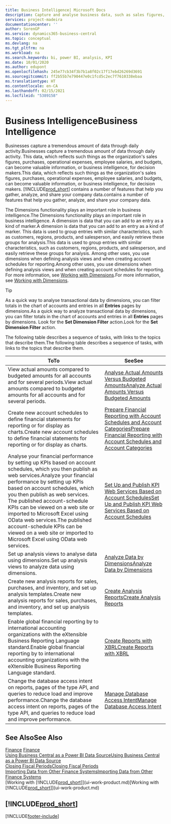 ```yaml
---
title: Business Intelligence| Microsoft Docs
description: Capture and analyse business data, such as sales figures, purchases, operational expenses, employee salaries, and budgets, that can be valuable information for business intelligence or for decision making.
services: project-madeira
documentationcenter: ''
author: SorenGP
ms.service: dynamics365-business-central
ms.topic: conceptual
ms.devlang: na
ms.tgt_pltfrm: na
ms.workload: na
ms.search.keywords: bi, power BI, analysis, KPI
ms.date: 10/01/2020
ms.author: edupont
ms.openlocfilehash: 245e77cb34f3b7b1a8f02c17f17ebd26269d3691
ms.sourcegitcommit: ff2b55b7e790447e0c1fcd5c2ec7f7610338ebaa
ms.translationtype: HT
ms.contentlocale: en-CA
ms.lasthandoff: 02/15/2021
ms.locfileid: "5389158"
---
```

# <a name="business-intelligence"></a><span data-ttu-id="94220-103">Business Intelligence</span><span class="sxs-lookup"><span data-stu-id="94220-103">Business Intelligence</span></span>
<span data-ttu-id="94220-104">Businesses capture a tremendous amount of data through daily activity.</span><span class="sxs-lookup"><span data-stu-id="94220-104">Businesses capture a tremendous amount of data through daily activity.</span></span> <span data-ttu-id="94220-105">This data, which reflects such things as the organization's sales figures, purchases, operational expenses, employee salaries, and budgets, can become valuable information, or business intelligence, for decision makers.</span><span class="sxs-lookup"><span data-stu-id="94220-105">This data, which reflects such things as the organization's sales figures, purchases, operational expenses, employee salaries, and budgets, can become valuable information, or business intelligence, for decision makers.</span></span> [!INCLUDE[prod_short](includes/prod_short.md)] <span data-ttu-id="94220-106">contains a number of features that help you gather, analyze, and share your company data.</span><span class="sxs-lookup"><span data-stu-id="94220-106">contains a number of features that help you gather, analyze, and share your company data.</span></span>

<span data-ttu-id="94220-107">The Dimensions functionality plays an important role in business intelligence.</span><span class="sxs-lookup"><span data-stu-id="94220-107">The Dimensions functionality plays an important role in business intelligence.</span></span> <span data-ttu-id="94220-108">A dimension is data that you can add to an entry as a kind of marker.</span><span class="sxs-lookup"><span data-stu-id="94220-108">A dimension is data that you can add to an entry as a kind of marker.</span></span> <span data-ttu-id="94220-109">This data is used to group entries with similar characteristics, such as customers, regions, products, and salesperson, and easily retrieve these groups for analysis.</span><span class="sxs-lookup"><span data-stu-id="94220-109">This data is used to group entries with similar characteristics, such as customers, regions, products, and salesperson, and easily retrieve these groups for analysis.</span></span> <span data-ttu-id="94220-110">Among other uses, you use dimensions  when defining analysis views and when creating account schedules for reporting.</span><span class="sxs-lookup"><span data-stu-id="94220-110">Among other uses, you use dimensions  when defining analysis views and when creating account schedules for reporting.</span></span> <span data-ttu-id="94220-111">For more information, see [Working with Dimensions](finance-dimensions.md).</span><span class="sxs-lookup"><span data-stu-id="94220-111">For more information, see [Working with Dimensions](finance-dimensions.md).</span></span>

> [!TIP]
> <span data-ttu-id="94220-112">As a quick way to analyse transactional data by dimensions, you can filter totals in the chart of accounts and entries in all **Entries** pages by dimensions.</span><span class="sxs-lookup"><span data-stu-id="94220-112">As a quick way to analyze transactional data by dimensions, you can filter totals in the chart of accounts and entries in all **Entries** pages by dimensions.</span></span> <span data-ttu-id="94220-113">Look for the **Set Dimension Filter** action.</span><span class="sxs-lookup"><span data-stu-id="94220-113">Look for the **Set Dimension Filter** action.</span></span>  

<span data-ttu-id="94220-114">The following table describes a sequence of tasks, with links to the topics that describe them.</span><span class="sxs-lookup"><span data-stu-id="94220-114">The following table describes a sequence of tasks, with links to the topics that describe them.</span></span>  

| <span data-ttu-id="94220-115">To</span><span class="sxs-lookup"><span data-stu-id="94220-115">To</span></span> | <span data-ttu-id="94220-116">See</span><span class="sxs-lookup"><span data-stu-id="94220-116">See</span></span> |
| --- | --- |
|<span data-ttu-id="94220-117">View actual amounts compared to budgeted amounts for all accounts and for several periods.</span><span class="sxs-lookup"><span data-stu-id="94220-117">View actual amounts compared to budgeted amounts for all accounts and for several periods.</span></span>|[<span data-ttu-id="94220-118">Analyse Actual Amounts Versus Budgeted Amounts</span><span class="sxs-lookup"><span data-stu-id="94220-118">Analyze Actual Amounts Versus Budgeted Amounts</span></span>](bi-how-analyze-actual-versus-budget.md)|
|<span data-ttu-id="94220-119">Create new account schedules to define financial statements for reporting or for display as charts.</span><span class="sxs-lookup"><span data-stu-id="94220-119">Create new account schedules to define financial statements for reporting or for display as charts.</span></span>|[<span data-ttu-id="94220-120">Prepare Financial Reporting with Account Schedules and Account Categories</span><span class="sxs-lookup"><span data-stu-id="94220-120">Prepare Financial Reporting with Account Schedules and Account Categories</span></span>](bi-how-work-account-schedule.md)|
|<span data-ttu-id="94220-121">Analyse your financial performance by setting up KPIs based on account schedules, which you then publish as web services.</span><span class="sxs-lookup"><span data-stu-id="94220-121">Analyze your financial performance by setting up KPIs based on account schedules, which you then publish as web services.</span></span> <span data-ttu-id="94220-122">The published account-schedule KPIs can be viewed on a web site or imported to Microsoft Excel using OData web services.</span><span class="sxs-lookup"><span data-stu-id="94220-122">The published account-schedule KPIs can be viewed on a web site or imported to Microsoft Excel using OData web services.</span></span>|[<span data-ttu-id="94220-123">Set Up and Publish KPI Web Services Based on Account Schedules</span><span class="sxs-lookup"><span data-stu-id="94220-123">Set Up and Publish KPI Web Services Based on Account Schedules</span></span>](bi-how-to-set-up-and-publish-kpi-web-services-based-on-account-schedules.md)|
|<span data-ttu-id="94220-124">Set up analysis views to analyse data using dimensions.</span><span class="sxs-lookup"><span data-stu-id="94220-124">Set up analysis views to analyze data using dimensions.</span></span>|[<span data-ttu-id="94220-125">Analyze Data by Dimensions</span><span class="sxs-lookup"><span data-stu-id="94220-125">Analyze Data by Dimensions</span></span>](bi-how-analyze-data-dimension.md)|
|<span data-ttu-id="94220-126">Create new analysis reports for sales, purchases, and inventory, and set up analysis templates.</span><span class="sxs-lookup"><span data-stu-id="94220-126">Create new analysis reports for sales, purchases, and inventory, and set up analysis templates.</span></span>|[<span data-ttu-id="94220-127">Create Analysis Reports</span><span class="sxs-lookup"><span data-stu-id="94220-127">Create Analysis Reports</span></span>](bi-how-create-analysis-views-reports.md)|
|<span data-ttu-id="94220-128">Enable global financial reporting by to international accounting organizations with the eXtensible Business Reporting Language standard.</span><span class="sxs-lookup"><span data-stu-id="94220-128">Enable global financial reporting by to international accounting organizations with the eXtensible Business Reporting Language standard.</span></span>|[<span data-ttu-id="94220-129">Create Reports with XBRL</span><span class="sxs-lookup"><span data-stu-id="94220-129">Create Reports with XBRL</span></span>](bi-create-reports-with-xbrl.md)|
|<span data-ttu-id="94220-130">Change the database access intent on reports, pages of the type API, and queries to reduce load and improve performance.</span><span class="sxs-lookup"><span data-stu-id="94220-130">Change the database access intent on reports, pages of the type API, and queries to reduce load and improve performance.</span></span>|[<span data-ttu-id="94220-131">Manage Database Access Intent</span><span class="sxs-lookup"><span data-stu-id="94220-131">Manage Database Access Intent</span></span>](admin-data-access-intent.md)|

## <a name="see-also"></a><span data-ttu-id="94220-132">See Also</span><span class="sxs-lookup"><span data-stu-id="94220-132">See Also</span></span>
<span data-ttu-id="94220-133">[Finance](finance.md)  </span><span class="sxs-lookup"><span data-stu-id="94220-133">[Finance](finance.md)  </span></span>  
[<span data-ttu-id="94220-134">Using Business Central as a Power BI Data Source</span><span class="sxs-lookup"><span data-stu-id="94220-134">Using Business Central as a Power BI Data Source</span></span>](across-how-use-financials-data-source-powerbi.md)  
[<span data-ttu-id="94220-135">Closing Fiscal Periods</span><span class="sxs-lookup"><span data-stu-id="94220-135">Closing Fiscal Periods</span></span>](year-close-years-periods.md)  
[<span data-ttu-id="94220-136">Importing Data from Other Finance Systems</span><span class="sxs-lookup"><span data-stu-id="94220-136">Importing Data from Other Finance Systems</span></span>](across-import-data-configuration-packages.md)  
<span data-ttu-id="94220-137">[Working with [!INCLUDE[prod_short](includes/prod_short.md)]](ui-work-product.md)</span><span class="sxs-lookup"><span data-stu-id="94220-137">[Working with [!INCLUDE[prod_short](includes/prod_short.md)]](ui-work-product.md)</span></span>

## [!INCLUDE[prod_short](includes/free_trial_md.md)]  


[!INCLUDE[footer-include](includes/footer-banner.md)]